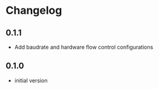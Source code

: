 # Changelog

## 0.1.1

- Add baudrate and hardware flow control configurations

## 0.1.0

- initial version
